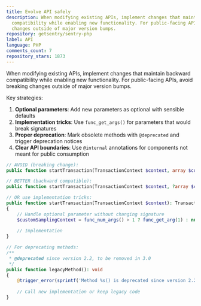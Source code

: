 ```yaml
---
title: Evolve API safely
description: When modifying existing APIs, implement changes that maintain backward
  compatibility while enabling new functionality. For public-facing APIs, avoid breaking
  changes outside of major version bumps.
repository: getsentry/sentry-php
label: API
language: PHP
comments_count: 7
repository_stars: 1873
---
```


When modifying existing APIs, implement changes that maintain backward compatibility while enabling new functionality. For public-facing APIs, avoid breaking changes outside of major version bumps.

Key strategies:
1. **Optional parameters**: Add new parameters as optional with sensible defaults
2. **Implementation tricks**: Use `func_get_args()` for parameters that would break signatures
3. **Proper deprecation**: Mark obsolete methods with `@deprecated` and trigger deprecation notices
4. **Clear API boundaries**: Use `@internal` annotations for components not meant for public consumption

```php
// AVOID (breaking change):
public function startTransaction(TransactionContext $context, array $customSamplingContext): Transaction;

// BETTER (backward compatible):
public function startTransaction(TransactionContext $context, ?array $customSamplingContext = null): Transaction;

// OR use implementation tricks:
public function startTransaction(TransactionContext $context): Transaction
{
    // Handle optional parameter without changing signature
    $customSamplingContext = func_num_args() > 1 ? func_get_arg(1) : null;
    
    // Implementation
}

// For deprecating methods:
/**
 * @deprecated since version 2.2, to be removed in 3.0
 */
public function legacyMethod(): void
{
    @trigger_error(sprintf('Method %s() is deprecated since version 2.2 and will be removed in 3.0.', __METHOD__), E_USER_DEPRECATED);
    
    // Call new implementation or keep legacy code
}
```